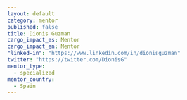 ```yaml
---
layout: default
category: mentor
published: false
title: Dionis Guzman
cargo_impact_es: Mentor
cargo_impact_en: Mentor
"linked-in": "https://www.linkedin.com/in/dionisguzman"
twitter: "https://twitter.com/DionisG"
mentor_type: 
  - specialized
mentor_country: 
  - Spain
---
```


